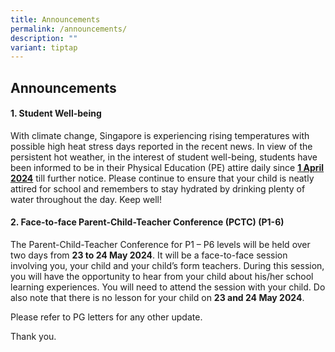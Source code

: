 ```yaml
---
title: Announcements
permalink: /announcements/
description: ""
variant: tiptap
---
```

<h2>Announcements</h2>
<h4>1. Student Well-being</h4>
<p>With climate change, Singapore is experiencing rising temperatures with
possible high heat stress days reported in the recent news. In view of
the persistent hot weather, in the interest of student well-being, students
have been informed to be in their Physical Education (PE) attire daily
since <strong><u>1 April 2024</u></strong> till further notice. Please continue
to ensure that your child is neatly attired for school and remembers to
stay hydrated by drinking plenty of water throughout the day. Keep well!</p>
<h4>2. Face-to-face Parent-Child-Teacher Conference (PCTC) (P1-6)</h4>
<p>The Parent-Child-Teacher Conference for P1 – P6 levels will be held over
two days from <strong>23 to 24 May 2024</strong>. It will be a face-to-face
session involving you, your child and your child’s form teachers. During
this session, you will have the opportunity to hear from your child about
his/her school learning experiences. You will need to attend the session
with your child. Do also note that there is no lesson for your child on <strong>23 and 24 May 2024</strong>.</p>
<p></p>
<p></p>
<p>Please refer to PG letters for any other update.</p>
<p>Thank you.</p>